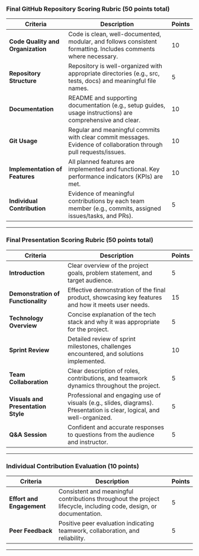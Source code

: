 ### **Final GitHub Repository Scoring Rubric (50 points total)**  

| **Criteria**                     | **Description**                                                                 | **Points** |
|-----------------------------------|---------------------------------------------------------------------------------|------------|
| **Code Quality and Organization** | Code is clean, well-documented, modular, and follows consistent formatting. Includes comments where necessary. | 10         |
| **Repository Structure**          | Repository is well-organized with appropriate directories (e.g., src, tests, docs) and meaningful file names. | 5          |
| **Documentation**                 | README and supporting documentation (e.g., setup guides, usage instructions) are comprehensive and clear. | 10         |
| **Git Usage**                     | Regular and meaningful commits with clear commit messages. Evidence of collaboration through pull requests/issues. | 10         |
| **Implementation of Features**    | All planned features are implemented and functional. Key performance indicators (KPIs) are met. | 10         |
| **Individual Contribution**       | Evidence of meaningful contributions by each team member (e.g., commits, assigned issues/tasks, and PRs). | 5          |

---

### **Final Presentation Scoring Rubric (50 points total)**  

| **Criteria**                     | **Description**                                                                 | **Points** |
|-----------------------------------|---------------------------------------------------------------------------------|------------|
| **Introduction**                 | Clear overview of the project goals, problem statement, and target audience.    | 5          |
| **Demonstration of Functionality**| Effective demonstration of the final product, showcasing key features and how it meets user needs. | 15         |
| **Technology Overview**          | Concise explanation of the tech stack and why it was appropriate for the project. | 5          |
| **Sprint Review**                | Detailed review of sprint milestones, challenges encountered, and solutions implemented. | 10         |
| **Team Collaboration**           | Clear description of roles, contributions, and teamwork dynamics throughout the project. | 5          |
| **Visuals and Presentation Style** | Professional and engaging use of visuals (e.g., slides, diagrams). Presentation is clear, logical, and well-organized. | 5          |
| **Q&A Session**                  | Confident and accurate responses to questions from the audience and instructor. | 5          |

---

### **Individual Contribution Evaluation (10 points)**  

| **Criteria**                     | **Description**                                                                 | **Points** |
|-----------------------------------|---------------------------------------------------------------------------------|------------|
| **Effort and Engagement**        | Consistent and meaningful contributions throughout the project lifecycle, including code, design, or documentation. | 5          |
| **Peer Feedback**                | Positive peer evaluation indicating teamwork, collaboration, and reliability.   | 5          |

---
